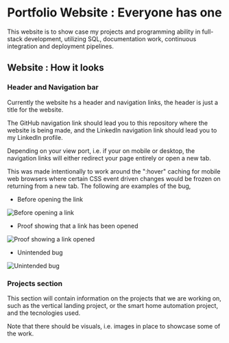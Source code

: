 # Portfolio Website : Everyone has one
This website is to show case my projects and programming ability in full-stack development, utilizing SQL, documentation work, continuous integration and deployment pipelines.

## Website : How it looks
### Header and Navigation bar
Currently the website hs a header and navigation links, the header is just a title for the website.

The GitHub navigation link should lead you to this repository where the website is being made,
and the LinkedIn navigation link should lead you to my LinkedIn profile.

Depending on your view port, i.e. if your on mobile or desktop, the navigation links will either redirect your page entirely or open a new tab.

This was made intentionally to work around the ":hover" caching for mobile web browsers where certain CSS event driven changes would be frozen on returning from a new tab. The following are examples of the bug,

* Before opening the link

![Before opening a link](https://github.com/alfonsoOramasJr/alfonsoOramasJr.github.io/assets/100045145/1c209163-119e-4961-a959-e9aff7382828)

* Proof showing that a link has been opened

![Proof showing a link opened](https://github.com/alfonsoOramasJr/alfonsoOramasJr.github.io/assets/100045145/39b1fae7-c455-42e3-b273-e2edf1ee1654)

* Unintended bug

![Unintended bug](https://github.com/alfonsoOramasJr/alfonsoOramasJr.github.io/assets/100045145/2c6e444b-4c7e-42e6-8b27-fa247b8e091c)

### Projects section
This section will contain information on the projects that we are working on, such as the
vertical landing project, or the smart home automation project, and the tecnologies used.

Note that there should be visuals, i.e. images in place to showcase some of the work.
